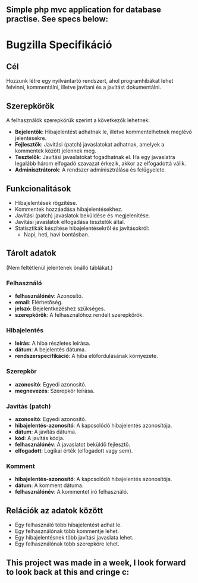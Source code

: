 ## Simple php mvc application for database practise. See specs below:
 
# Bugzilla Specifikáció

## Cél
Hozzunk létre egy nyilvántartó rendszert, ahol programhibákat lehet felvinni, kommentálni, illetve javítani és a javítást dokumentálni.

## Szerepkörök
A felhasználók szerepkörük szerint a következők lehetnek:
- **Bejelentők**: Hibajelentést adhatnak le, illetve kommentelhetnek meglévő jelentésekre.
- **Fejlesztők**: Javítási (patch) javaslatokat adhatnak, amelyek a kommentek között jelennek meg.
- **Tesztelők**: Javítási javaslatokat fogadhatnak el. Ha egy javaslatra legalább három elfogadó szavazat érkezik, akkor az elfogadottá válik.
- **Adminisztrátorok**: A rendszer adminisztrálása és felügyelete.

## Funkcionalitások
- Hibajelentések rögzítése.
- Kommentek hozzáadása hibajelentésekhez.
- Javítási (patch) javaslatok beküldése és megjelenítése.
- Javítási javaslatok elfogadása tesztelők által.
- Statisztikák készítése hibajelentésekről és javításokról:
  - Napi, heti, havi bontásban.

## Tárolt adatok
(Nem feltétlenül jelentenek önálló táblákat.)

### Felhasználó
- **felhasználónév**: Azonosító.
- **email**: Elérhetőség.
- **jelszó**: Bejelentkezéshez szükséges.
- **szerepkörök**: A felhasználóhoz rendelt szerepkörök.

### Hibajelentés
- **leírás**: A hiba részletes leírása.
- **dátum**: A bejelentés dátuma.
- **rendszerspecifikáció**: A hiba előfordulásának környezete.

### Szerepkör
- **azonosító**: Egyedi azonosító.
- **megnevezés**: Szerepkör leírása.

### Javítás (patch)
- **azonosító**: Egyedi azonosító.
- **hibajelentés-azonosító**: A kapcsolódó hibajelentés azonosítója.
- **dátum**: A javítás dátuma.
- **kód**: A javítás kódja.
- **felhasználónév**: A javaslatot beküldő fejlesztő.
- **elfogadott**: Logikai érték (elfogadott vagy sem).

### Komment
- **hibajelentés-azonosító**: A kapcsolódó hibajelentés azonosítója.
- **dátum**: A komment dátuma.
- **felhasználónév**: A kommentet író felhasználó.

## Relációk az adatok között
- Egy felhasználó több hibajelentést adhat le.
- Egy felhasználónak több kommentje lehet.
- Egy hibajelentésnek több javítási javaslata lehet.
- Egy felhasználónak több szerepköre lehet.

## This project was made in a week, I look forward to look back at this and cringe c:
